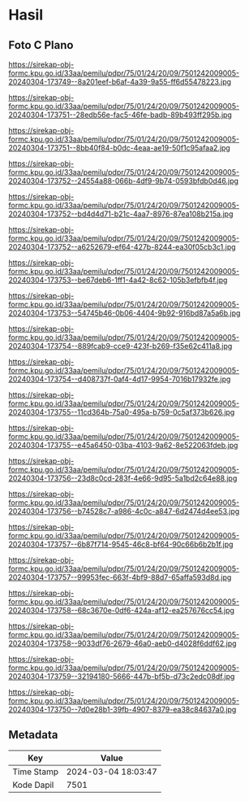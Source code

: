 # Hasil

## Foto C Plano

https://sirekap-obj-formc.kpu.go.id/33aa/pemilu/pdpr/75/01/24/20/09/7501242009005-20240304-173749--8a201eef-b6af-4a39-9a55-ff6d55478223.jpg

https://sirekap-obj-formc.kpu.go.id/33aa/pemilu/pdpr/75/01/24/20/09/7501242009005-20240304-173751--28edb56e-fac5-46fe-badb-89b493ff295b.jpg

https://sirekap-obj-formc.kpu.go.id/33aa/pemilu/pdpr/75/01/24/20/09/7501242009005-20240304-173751--8bb40f84-b0dc-4eaa-ae19-50f1c95afaa2.jpg

https://sirekap-obj-formc.kpu.go.id/33aa/pemilu/pdpr/75/01/24/20/09/7501242009005-20240304-173752--24554a88-066b-4df9-9b74-0593bfdb0d46.jpg

https://sirekap-obj-formc.kpu.go.id/33aa/pemilu/pdpr/75/01/24/20/09/7501242009005-20240304-173752--bd4d4d71-b21c-4aa7-8976-87ea108b215a.jpg

https://sirekap-obj-formc.kpu.go.id/33aa/pemilu/pdpr/75/01/24/20/09/7501242009005-20240304-173752--a6252679-ef64-427b-8244-ea30f05cb3c1.jpg

https://sirekap-obj-formc.kpu.go.id/33aa/pemilu/pdpr/75/01/24/20/09/7501242009005-20240304-173753--be67deb6-1ff1-4a42-8c62-105b3efbfb4f.jpg

https://sirekap-obj-formc.kpu.go.id/33aa/pemilu/pdpr/75/01/24/20/09/7501242009005-20240304-173753--54745b46-0b06-4404-9b92-916bd87a5a6b.jpg

https://sirekap-obj-formc.kpu.go.id/33aa/pemilu/pdpr/75/01/24/20/09/7501242009005-20240304-173754--889fcab9-cce9-423f-b269-f35e62c411a8.jpg

https://sirekap-obj-formc.kpu.go.id/33aa/pemilu/pdpr/75/01/24/20/09/7501242009005-20240304-173754--d408737f-0af4-4d17-9954-7016b17932fe.jpg

https://sirekap-obj-formc.kpu.go.id/33aa/pemilu/pdpr/75/01/24/20/09/7501242009005-20240304-173755--11cd364b-75a0-495a-b759-0c5af373b626.jpg

https://sirekap-obj-formc.kpu.go.id/33aa/pemilu/pdpr/75/01/24/20/09/7501242009005-20240304-173755--e45a6450-03ba-4103-9a62-8e522063fdeb.jpg

https://sirekap-obj-formc.kpu.go.id/33aa/pemilu/pdpr/75/01/24/20/09/7501242009005-20240304-173756--23d8c0cd-283f-4e66-9d95-5a1bd2c64e88.jpg

https://sirekap-obj-formc.kpu.go.id/33aa/pemilu/pdpr/75/01/24/20/09/7501242009005-20240304-173756--b74528c7-a986-4c0c-a847-6d2474d4ee53.jpg

https://sirekap-obj-formc.kpu.go.id/33aa/pemilu/pdpr/75/01/24/20/09/7501242009005-20240304-173757--6b87f714-9545-46c8-bf64-90c66b6b2b1f.jpg

https://sirekap-obj-formc.kpu.go.id/33aa/pemilu/pdpr/75/01/24/20/09/7501242009005-20240304-173757--99953fec-663f-4bf9-88d7-65affa593d8d.jpg

https://sirekap-obj-formc.kpu.go.id/33aa/pemilu/pdpr/75/01/24/20/09/7501242009005-20240304-173758--68c3670e-0df6-424a-af12-ea257676cc54.jpg

https://sirekap-obj-formc.kpu.go.id/33aa/pemilu/pdpr/75/01/24/20/09/7501242009005-20240304-173758--9033df76-2679-46a0-aeb0-d4028f6ddf62.jpg

https://sirekap-obj-formc.kpu.go.id/33aa/pemilu/pdpr/75/01/24/20/09/7501242009005-20240304-173759--32194180-5666-447b-bf5b-d73c2edc08df.jpg

https://sirekap-obj-formc.kpu.go.id/33aa/pemilu/pdpr/75/01/24/20/09/7501242009005-20240304-173750--7d0e28b1-39fb-4907-8379-ea38c84637a0.jpg


## Metadata

| Key        | Value               |
| ---------- | ------------------- |
| Time Stamp | 2024-03-04 18:03:47 |
| Kode Dapil | 7501                |



